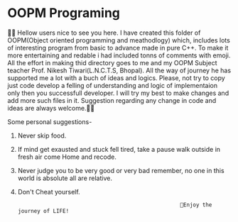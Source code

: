 # OOPM Programing
👨‍💻
Hellow users nice to see you here. I have created this folder of OOPM(Object oriented programming and meathodlogy) 
which, includes lots of interesting program from basic to advance made in pure C++.
To make it more entertaining and redable i had included tonns of comments with emoji.
All the effort in making thid directory goes to me and my OOPM Subject teacher Prof. Nikesh Tiwari(L.N.C.T.S, Bhopal).
All the way of journey he has supported me a lot with a buch of ideas and logics.
Please, not try to copy just code develop a felling of understanding and logic of implementaion only then you successfull developer.
I will try my best to make changes and add more such files in it.
Suggestion regarding any change in code and ideas are always welcome.👨‍💻

Some personal suggestions-
1) Never skip food.
2) If mind get exausted and stuck fell tired, take a pause walk outside in fresh air come Home and recode.
3) Never judge you to be very good or very bad remember, no one in this world is absolute all are relative.
4) Don't Cheat yourself.
          
                                                          🥰Enjoy the journey of LIFE!
